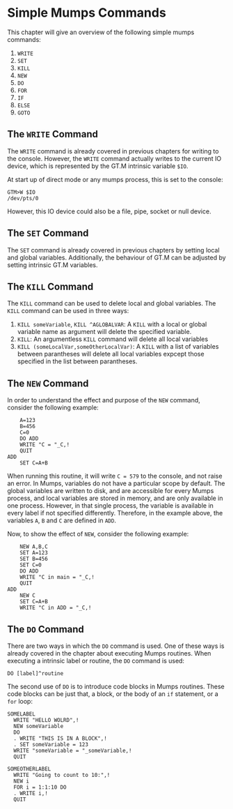 # Simple Mumps Commands

This chapter will give an overview of the following simple mumps commands:

1. `WRITE`
1. `SET`
1. `KILL`
1. `NEW`
1. `DO`
1. `FOR`
1. `IF`
1. `ELSE`
1. `GOTO`

## The `WRITE` Command

The `WRITE` command is already covered in previous chapters for writing to
the console. However, the `WRITE` command actually writes to the current
IO device, which is represented by the GT.M intrinsic variable `$IO`.

At start up of direct mode or any mumps process, this is set to the console:

```text
GTM>W $IO
/dev/pts/0
```

However, this IO device could also be a file, pipe, socket or null device.

## The `SET` Command

The `SET` command is already covered in previous chapters by setting local and
global variables. Additionally, the behaviour of GT.M can be adjusted by
setting intrinsic GT.M variables.

## The `KILL` Command

The `KILL` command can be used to delete local and global variables. The `KILL`
command can be used in three ways:

1. `KILL someVariable`, `KILL ^AGLOBALVAR`: A `KILL` with a local or global
   variable name as argument will delete the specified variable.
1. `KILL`: An argumentless `KILL` command will delete all local variables
1. `KILL (someLocalVar,someOtherLocalVar)`: A `KILL` with a list of variables
   between parantheses will delete all local variables expcept those specified
   in the list between parantheses.

## The `NEW` Command

In order to understand the effect and purpose of the `NEW` command, consider
the following example:

```text
    A=123
    B=456
    C=0
    DO ADD
    WRITE "C = "_C,!
    QUIT
ADD
    SET C=A+B
```

When running this routine, it will write `C = 579` to the console, and not
raise an error. In Mumps, variables do not have a particular scope by default.
The global variables are written to disk, and are accessible for every Mumps
process, and local variables are stored in memory, and are only available in
one process. However, in that single process, the variable is available
in every label if not specified differently. Therefore, in the example above,
the variables `A`, `B` and `C` are defined in `ADD`.

Now, to show the effect of `NEW`, consider the following example:

```text
    NEW A,B,C
    SET A=123
    SET B=456
    SET C=0
    DO ADD
    WRITE "C in main = "_C,!
    QUIT
ADD
    NEW C
    SET C=A+B
    WRITE "C in ADD = "_C,!
```

## The `DO` Command

There are two ways in which the `DO` command is used. One of these ways is
already covered in the chapter about executing Mumps routines. When
executing a intrinsic label or routine, the `DO` command is used:

```text
DO [label]^routine
```

The second use of `DO` is to introduce code blocks in Mumps routines. These
code blocks can be just that, a block, or the body of an `if` statement, or a
`for` loop:

```text
SOMELABEL
  WRITE "HELLO WOLRD",!
  NEW someVariable
  DO
  . WRITE "THIS IS IN A BLOCK",!
  . SET someVariable = 123
  WRITE "someVariable = "_someVariable,!
  QUIT

SOMEOTHERLABEL
  WRITE "Going to count to 10:",!
  NEW i
  FOR i = 1:1:10 DO
  . WRITE i,!
  QUIT
```
